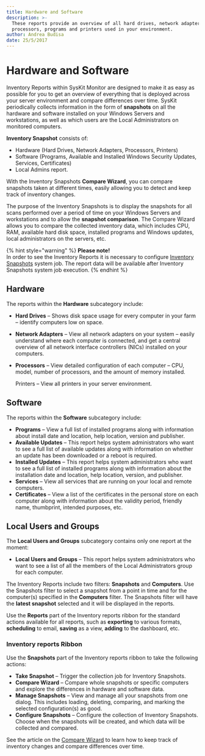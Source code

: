 ```yaml
---
title: Hardware and Software
description: >-
  These reports provide an overview of all hard drives, network adapters,
  processors, programs and printers used in your environment.
author: Andrea Budisa
date: 25/5/2017
---
```


# Hardware and Software

Inventory Reports within SysKit Monitor are designed to make it as easy as possible for you to get an overview of everything that is deployed across your server environment and compare differences over time. SysKit periodically collects information in the form of **snapshots** on all the hardware and software installed on your Windows Servers and workstations, as well as which users are the Local Administrators on monitored computers.

**Inventory Snapshot** consists of:

* Hardware \(Hard Drives, Network Adapters, Processors, Printers\)
* Software \(Programs, Available and Installed Windows Security Updates, Services, Certificates\)
* Local Admins report.

With the Inventory Snapshots **Compare Wizard**, you can compare snapshots taken at different times, easily allowing you to detect and keep track of inventory changes.

The purpose of the Inventory Snapshots is to display the snapshots for all scans performed over a period of time on your Windows Servers and workstations and to allow the **snapshot comparison**. The Compare Wizard allows you to compare the collected inventory data, which includes CPU, RAM, available hard disk space, installed programs and Windows updates, local administrators on the servers, etc.

{% hint style="warning" %}
**Please note!**  
In order to see the Inventory Reports it is necessary to configure [Inventory Snapshots](../../backstage-screen/configuration/options.md#inventory-snapshots) system job. The report data will be available after Inventory Snapshots system job execution.
{% endhint %}

## Hardware

The reports within the **Hardware** subcategory include:

* **Hard Drives** – Shows disk space usage for every computer in your farm – identify computers low on space.
* **Network Adapters** – View all network adapters on your system – easily understand where each computer is connected, and get a central overview of all network interface controllers \(NICs\) installed on your computers.
* **Processors** – View detailed configuration of each computer – CPU, model, number of processors, and the amount of memory installed.

  Printers – View all printers in your server environment.

## Software

The reports within the **Software** subcategory include:

* **Programs** – View a full list of installed programs along with information about install date and location, help location, version and publisher.
* **Available Updates** – This report helps system administrators who want to see a full list of available updates along with information on whether an update has been downloaded or a reboot is required.
* **Installed Updates** – This report helps system administrators who want to see a full list of installed programs along with information about the installation date and location, help location, version, and publisher.
* **Services** – View all services that are running on your local and remote computers.
* **Certificates** – View a list of the certificates in the personal store on each computer along with information about the validity period, friendly name, thumbprint, intended purposes, etc.

## Local Users and Groups

The **Local Users and Groups** subcategory contains only one report at the moment:

* **Local Users and Groups** – This report helps system administrators who want to see a list of all the members of the Local Administrators group for each computer.

The Inventory Reports include two filters: **Snapshots** and **Computers**. Use the Snapshots filter to select a snapshot from a point in time and for the computer\(s\) specified in the **Computers** filter. The Snapshots filter will have the **latest snapshot** selected and it will be displayed in the reports.

Use the **Reports** part of the Inventory reports ribbon for the standard actions available for all reports, such as **exporting** to various formats, **scheduling** to email, **saving** as a view, **adding** to the dashboard, etc.

### Inventory reports Ribbon

Use the **Snapshots** part of the Inventory reports ribbon to take the following actions:

* **Take Snapshot** – Trigger the collection job for Inventory Snapshots.
* **Compare Wizard** – Compare whole snapshots or specific computers and explore the differences in hardware and software data.
* **Manage Snapshots** – View and manage all your snapshots from one dialog. This includes loading, deleting, comparing, and marking the selected configuration\(s\) as good.
* **Configure Snapshots** – Configure the collection of Inventory Snapshots. Choose when the snapshots will be created, and which data will be collected and compared.

See the article on the [Compare Wizard](compare-wizard.md) to learn how to keep track of inventory changes and compare differences over time.

